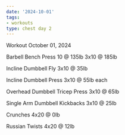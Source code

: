```yaml
---
date: '2024-10-01'
tags:
- workouts
type: chest day 2
---
```


Workout October 01, 2024

Barbell Bench Press
10 @ 135lb
3x10 @ 185lb

Incline Dumbbell Fly
3x10 @ 35lb

Incline Dumbbell Press
3x10 @ 55lb each

Overhead Dumbbell Tricep Press
3x10 @ 65lb

Single Arm Dumbbell Kickbacks
3x10 @ 25lb

Crunches
4x20 @ 0lb

Russian Twists
4x20 @ 12lb